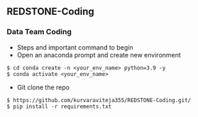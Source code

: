 ## REDSTONE-Coding
### Data Team Coding
* Steps and important command to begin
* Open an anaconda prompt and create new environment
```
$ cd conda create -n <your_env_name> python=3.9 -y
$ conda activate <your_env_name>
```
* Git clone the repo 
```
$ https://github.com/kurvaraviteja355/REDSTONE-Coding.git/
$ pip install -r requirements.txt

```
 

